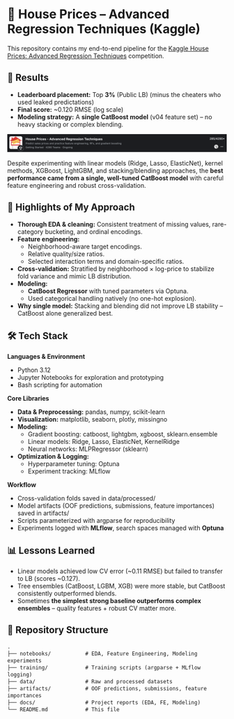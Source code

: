 # 🏡 House Prices – Advanced Regression Techniques (Kaggle)

This repository contains my end-to-end pipeline for the [Kaggle House Prices: Advanced Regression Techniques](https://www.kaggle.com/competitions/house-prices-advanced-regression-techniques/overview) competition.

## 🚀 Results

* **Leaderboard placement:** Top **3%** (Public LB) (minus the cheaters who used leaked predictations)
* **Final score:** ~0.120 RMSE (log scale)
* **Modeling strategy:** A **single CatBoost model** (v04 feature set) – no heavy stacking or complex blending.

![alt text](image.png)

Despite experimenting with linear models (Ridge, Lasso, ElasticNet), kernel methods, XGBoost, LightGBM, and stacking/blending approaches, the **best performance came from a single, well-tuned CatBoost model** with careful feature engineering and robust cross-validation.

## 🔑 Highlights of My Approach

* **Thorough EDA & cleaning:** Consistent treatment of missing values, rare-category bucketing, and ordinal encodings.
* **Feature engineering:**
   * Neighborhood-aware target encodings.
   * Relative quality/size ratios.
   * Selected interaction terms and domain-specific ratios.
* **Cross-validation:** Stratified by neighborhood × log-price to stabilize fold variance and mimic LB distribution.
* **Modeling:**
   * **CatBoost Regressor** with tuned parameters via Optuna.
   * Used categorical handling natively (no one-hot explosion).
* **Why single model:** Stacking and blending did not improve LB stability – CatBoost alone generalized best.

## 🛠️ Tech Stack

**Languages & Environment**

* Python 3.12
* Jupyter Notebooks for exploration and prototyping
* Bash scripting for automation

**Core Libraries**

* **Data & Preprocessing:** pandas, numpy, scikit-learn
* **Visualization:** matplotlib, seaborn, plotly, missingno
* **Modeling:**
   * Gradient boosting: catboost, lightgbm, xgboost, sklearn.ensemble
   * Linear models: Ridge, Lasso, ElasticNet, KernelRidge
   * Neural networks: MLPRegressor (sklearn)
* **Optimization & Logging:**
   * Hyperparameter tuning: Optuna
   * Experiment tracking: MLflow

**Workflow**

* Cross-validation folds saved in data/processed/
* Model artifacts (OOF predictions, submissions, feature importances) saved in artifacts/
* Scripts parameterized with argparse for reproducibility
* Experiments logged with **MLflow**, search spaces managed with **Optuna**

## 📊 Lessons Learned

* Linear models achieved low CV error (~0.11 RMSE) but failed to transfer to LB (scores ~0.127).
* Tree ensembles (CatBoost, LGBM, XGB) were more stable, but CatBoost consistently outperformed blends.
* Sometimes **the simplest strong baseline outperforms complex ensembles** – quality features + robust CV matter more.

## 📂 Repository Structure

```
.
├── notebooks/           # EDA, Feature Engineering, Modeling experiments
├── training/            # Training scripts (argparse + MLflow logging)
├── data/                # Raw and processed datasets
├── artifacts/           # OOF predictions, submissions, feature importances
├── docs/                # Project reports (EDA, FE, Modeling)
└── README.md            # This file
```
